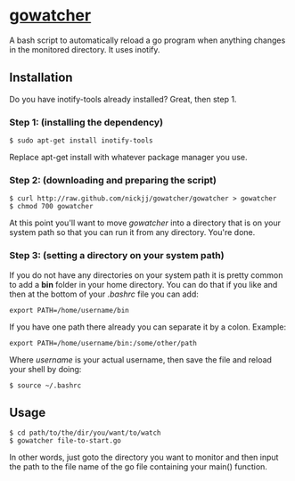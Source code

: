 # <a href="#gowatcher" name="gowatcher">gowatcher</a>

A bash script to automatically reload a go program when anything changes in the monitored directory. It uses inotify.

## Installation

Do you have inotify-tools already installed? Great, then step 1.

### Step 1: (installing the dependency)
    $ sudo apt-get install inotify-tools

Replace apt-get install with whatever package manager you use.

### Step 2: (downloading and preparing the script)

    $ curl http://raw.github.com/nickjj/gowatcher/gowatcher > gowatcher
    $ chmod 700 gowatcher

At this point you'll want to move *gowatcher* into a directory that is on your system path so that you can run it from any directory. You're done.

### Step 3: (setting a directory on your system path)

If you do not have any directories on your system path it is pretty common to add a **bin** folder in your home directory. You can do that if you like and then at the bottom of your *.bashrc* file you can add:

    export PATH=/home/username/bin

If you have one path there already you can separate it by a colon. Example:

    export PATH=/home/username/bin:/some/other/path

Where *username* is your actual username, then save the file and reload your shell by doing:

    $ source ~/.bashrc

## Usage

    $ cd path/to/the/dir/you/want/to/watch
    $ gowatcher file-to-start.go

In other words, just goto the directory you want to monitor and then input the path to the file name of the go file containing your main() function.